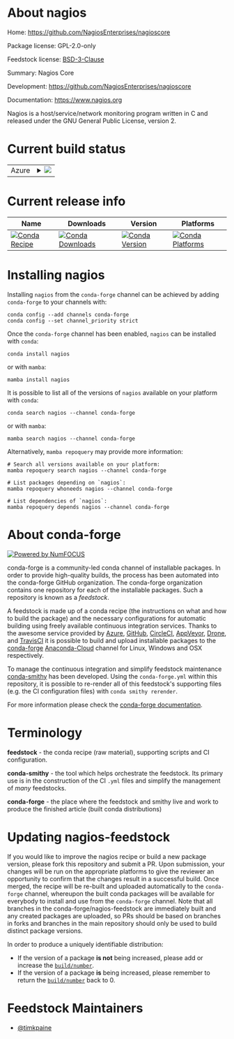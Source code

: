 About nagios
============

Home: https://github.com/NagiosEnterprises/nagioscore

Package license: GPL-2.0-only

Feedstock license: [BSD-3-Clause](https://github.com/conda-forge/nagios-feedstock/blob/main/LICENSE.txt)

Summary: Nagios Core

Development: https://github.com/NagiosEnterprises/nagioscore

Documentation: https://www.nagios.org

Nagios is a host/service/network monitoring program written in C and released under the GNU General Public License, version 2.

Current build status
====================


<table>
    
  <tr>
    <td>Azure</td>
    <td>
      <details>
        <summary>
          <a href="https://dev.azure.com/conda-forge/feedstock-builds/_build/latest?definitionId=16480&branchName=main">
            <img src="https://dev.azure.com/conda-forge/feedstock-builds/_apis/build/status/nagios-feedstock?branchName=main">
          </a>
        </summary>
        <table>
          <thead><tr><th>Variant</th><th>Status</th></tr></thead>
          <tbody><tr>
              <td>linux_64</td>
              <td>
                <a href="https://dev.azure.com/conda-forge/feedstock-builds/_build/latest?definitionId=16480&branchName=main">
                  <img src="https://dev.azure.com/conda-forge/feedstock-builds/_apis/build/status/nagios-feedstock?branchName=main&jobName=linux&configuration=linux_64_" alt="variant">
                </a>
              </td>
            </tr><tr>
              <td>osx_64</td>
              <td>
                <a href="https://dev.azure.com/conda-forge/feedstock-builds/_build/latest?definitionId=16480&branchName=main">
                  <img src="https://dev.azure.com/conda-forge/feedstock-builds/_apis/build/status/nagios-feedstock?branchName=main&jobName=osx&configuration=osx_64_" alt="variant">
                </a>
              </td>
            </tr>
          </tbody>
        </table>
      </details>
    </td>
  </tr>
</table>

Current release info
====================

| Name | Downloads | Version | Platforms |
| --- | --- | --- | --- |
| [![Conda Recipe](https://img.shields.io/badge/recipe-nagios-green.svg)](https://anaconda.org/conda-forge/nagios) | [![Conda Downloads](https://img.shields.io/conda/dn/conda-forge/nagios.svg)](https://anaconda.org/conda-forge/nagios) | [![Conda Version](https://img.shields.io/conda/vn/conda-forge/nagios.svg)](https://anaconda.org/conda-forge/nagios) | [![Conda Platforms](https://img.shields.io/conda/pn/conda-forge/nagios.svg)](https://anaconda.org/conda-forge/nagios) |

Installing nagios
=================

Installing `nagios` from the `conda-forge` channel can be achieved by adding `conda-forge` to your channels with:

```
conda config --add channels conda-forge
conda config --set channel_priority strict
```

Once the `conda-forge` channel has been enabled, `nagios` can be installed with `conda`:

```
conda install nagios
```

or with `mamba`:

```
mamba install nagios
```

It is possible to list all of the versions of `nagios` available on your platform with `conda`:

```
conda search nagios --channel conda-forge
```

or with `mamba`:

```
mamba search nagios --channel conda-forge
```

Alternatively, `mamba repoquery` may provide more information:

```
# Search all versions available on your platform:
mamba repoquery search nagios --channel conda-forge

# List packages depending on `nagios`:
mamba repoquery whoneeds nagios --channel conda-forge

# List dependencies of `nagios`:
mamba repoquery depends nagios --channel conda-forge
```


About conda-forge
=================

[![Powered by
NumFOCUS](https://img.shields.io/badge/powered%20by-NumFOCUS-orange.svg?style=flat&colorA=E1523D&colorB=007D8A)](https://numfocus.org)

conda-forge is a community-led conda channel of installable packages.
In order to provide high-quality builds, the process has been automated into the
conda-forge GitHub organization. The conda-forge organization contains one repository
for each of the installable packages. Such a repository is known as a *feedstock*.

A feedstock is made up of a conda recipe (the instructions on what and how to build
the package) and the necessary configurations for automatic building using freely
available continuous integration services. Thanks to the awesome service provided by
[Azure](https://azure.microsoft.com/en-us/services/devops/), [GitHub](https://github.com/),
[CircleCI](https://circleci.com/), [AppVeyor](https://www.appveyor.com/),
[Drone](https://cloud.drone.io/welcome), and [TravisCI](https://travis-ci.com/)
it is possible to build and upload installable packages to the
[conda-forge](https://anaconda.org/conda-forge) [Anaconda-Cloud](https://anaconda.org/)
channel for Linux, Windows and OSX respectively.

To manage the continuous integration and simplify feedstock maintenance
[conda-smithy](https://github.com/conda-forge/conda-smithy) has been developed.
Using the ``conda-forge.yml`` within this repository, it is possible to re-render all of
this feedstock's supporting files (e.g. the CI configuration files) with ``conda smithy rerender``.

For more information please check the [conda-forge documentation](https://conda-forge.org/docs/).

Terminology
===========

**feedstock** - the conda recipe (raw material), supporting scripts and CI configuration.

**conda-smithy** - the tool which helps orchestrate the feedstock.
                   Its primary use is in the construction of the CI ``.yml`` files
                   and simplify the management of *many* feedstocks.

**conda-forge** - the place where the feedstock and smithy live and work to
                  produce the finished article (built conda distributions)


Updating nagios-feedstock
=========================

If you would like to improve the nagios recipe or build a new
package version, please fork this repository and submit a PR. Upon submission,
your changes will be run on the appropriate platforms to give the reviewer an
opportunity to confirm that the changes result in a successful build. Once
merged, the recipe will be re-built and uploaded automatically to the
`conda-forge` channel, whereupon the built conda packages will be available for
everybody to install and use from the `conda-forge` channel.
Note that all branches in the conda-forge/nagios-feedstock are
immediately built and any created packages are uploaded, so PRs should be based
on branches in forks and branches in the main repository should only be used to
build distinct package versions.

In order to produce a uniquely identifiable distribution:
 * If the version of a package **is not** being increased, please add or increase
   the [``build/number``](https://docs.conda.io/projects/conda-build/en/latest/resources/define-metadata.html#build-number-and-string).
 * If the version of a package **is** being increased, please remember to return
   the [``build/number``](https://docs.conda.io/projects/conda-build/en/latest/resources/define-metadata.html#build-number-and-string)
   back to 0.

Feedstock Maintainers
=====================

* [@timkpaine](https://github.com/timkpaine/)

